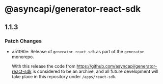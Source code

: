 # @asyncapi/generator-react-sdk

## 1.1.3

### Patch Changes

- a51f90e: Release of `generator-react-sdk` as part of the `generator` monorepo.

  With this release the code from https://github.com/asyncapi/generator-react-sdk is considered to be an archive, and all future development will take place in this repository under `/apps/react-sdk`.
